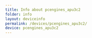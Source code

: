 ```yaml
---
title: Info about pcengines_apu3c2
folder: info
layout: deviceinfo
permalink: /devices/pcengines_apu3c2/
device: pcengines_apu3c2
---
```


